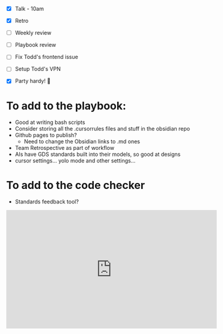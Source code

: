 - [x] Talk - 10am
- [x] Retro
- [ ] Weekly review
- [ ] Playbook review
- [ ] Fix Todd's frontend issue
- [ ] Setup Todd's VPN
- [x] Party hardy! 🎉


# To add to the playbook:
- Good at writing bash scripts
- Consider storing all the .cursorrules files and stuff in the obsidian repo
- Github pages to publish?
	- Need to change the Obsidian links to .md ones
- Team Retrospective as part of workflow
- AIs have GDS standards built into their models, so good at designs
- cursor settings... yolo mode and other settings...

# To add to the code checker
- Standards feedback tool?


<iframe width="560" height="315" src="https://www.youtube.com/embed/gYLNxUxVomY?si=xPPQN7oBhwjLOtzR" title="YouTube video player" frameborder="0" allow="accelerometer; autoplay; clipboard-write; encrypted-media; gyroscope; picture-in-picture; web-share" referrerpolicy="strict-origin-when-cross-origin" allowfullscreen></iframe>
